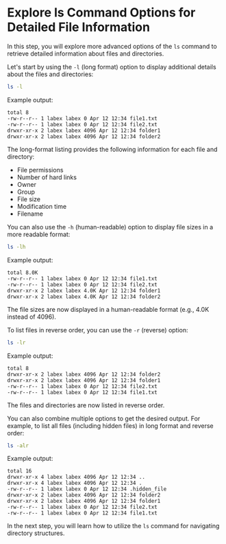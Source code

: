 # Explore ls Command Options for Detailed File Information

In this step, you will explore more advanced options of the `ls` command to retrieve detailed information about files and directories.

Let's start by using the `-l` (long format) option to display additional details about the files and directories:

```bash
ls -l
```

Example output:

```
total 8
-rw-r--r-- 1 labex labex 0 Apr 12 12:34 file1.txt
-rw-r--r-- 1 labex labex 0 Apr 12 12:34 file2.txt
drwxr-xr-x 2 labex labex 4096 Apr 12 12:34 folder1
drwxr-xr-x 2 labex labex 4096 Apr 12 12:34 folder2
```

The long-format listing provides the following information for each file and directory:

- File permissions
- Number of hard links
- Owner
- Group
- File size
- Modification time
- Filename

You can also use the `-h` (human-readable) option to display file sizes in a more readable format:

```bash
ls -lh
```

Example output:

```
total 8.0K
-rw-r--r-- 1 labex labex 0 Apr 12 12:34 file1.txt
-rw-r--r-- 1 labex labex 0 Apr 12 12:34 file2.txt
drwxr-xr-x 2 labex labex 4.0K Apr 12 12:34 folder1
drwxr-xr-x 2 labex labex 4.0K Apr 12 12:34 folder2
```

The file sizes are now displayed in a human-readable format (e.g., 4.0K instead of 4096).

To list files in reverse order, you can use the `-r` (reverse) option:

```bash
ls -lr
```

Example output:

```
total 8
drwxr-xr-x 2 labex labex 4096 Apr 12 12:34 folder2
drwxr-xr-x 2 labex labex 4096 Apr 12 12:34 folder1
-rw-r--r-- 1 labex labex 0 Apr 12 12:34 file2.txt
-rw-r--r-- 1 labex labex 0 Apr 12 12:34 file1.txt
```

The files and directories are now listed in reverse order.

You can also combine multiple options to get the desired output. For example, to list all files (including hidden files) in long format and reverse order:

```bash
ls -alr
```

Example output:

```
total 16
drwxr-xr-x 4 labex labex 4096 Apr 12 12:34 ..
drwxr-xr-x 4 labex labex 4096 Apr 12 12:34 .
-rw-r--r-- 1 labex labex 0 Apr 12 12:34 .hidden_file
drwxr-xr-x 2 labex labex 4096 Apr 12 12:34 folder2
drwxr-xr-x 2 labex labex 4096 Apr 12 12:34 folder1
-rw-r--r-- 1 labex labex 0 Apr 12 12:34 file2.txt
-rw-r--r-- 1 labex labex 0 Apr 12 12:34 file1.txt
```

In the next step, you will learn how to utilize the `ls` command for navigating directory structures.
